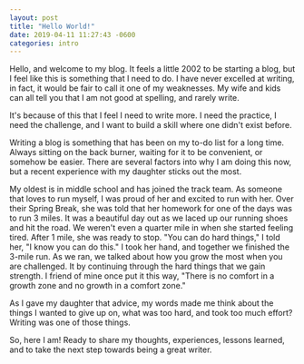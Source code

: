 ```yaml
---
layout: post
title: "Hello World!"
date: 2019-04-11 11:27:43 -0600
categories: intro
---
```


Hello, and welcome to my blog. It feels a little 2002 to be starting a blog, but I feel like this is something that I need to do. I have never excelled at writing, in fact, it would be fair to call it one of my weaknesses. My wife and kids can all tell you that I am not good at spelling, and rarely write.

It's because of this that I feel I need to write more. I need the practice, I need the challenge, and I want to build a skill where one didn't exist before.

Writing a blog is something that has been on my to-do list for a long time. Always sitting on the back burner, waiting for it to be convenient, or somehow be easier. There are several factors into why I am doing this now, but a recent experience with my daughter sticks out the most.

My oldest is in middle school and has joined the track team. As someone that loves to run myself, I was proud of her and excited to run with her. Over their Spring Break, she was told that her homework for one of the days was to run 3 miles. It was a beautiful day out as we laced up our running shoes and hit the road. We weren't even a quarter mile in when she started feeling tired. After 1 mile, she was ready to stop. "You can do hard things," I told her, "I know you can do this." I took her hand, and together we finished the 3-mile run. As we ran, we talked about how you grow the most when you are challenged. It by continuing through the hard things that we gain strength. I friend of mine once put it this way, "There is no comfort in a growth zone and no growth in a comfort zone."

As I gave my daughter that advice, my words made me think about the things I wanted to give up on, what was too hard, and took too much effort? Writing was one of those things.

So, here I am! Ready to share my thoughts, experiences, lessons learned, and to take the next step towards being a great writer.
